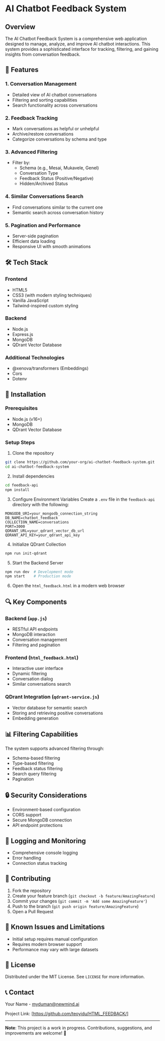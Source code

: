 # AI Chatbot Feedback System

## Overview

The AI Chatbot Feedback System is a comprehensive web application designed to manage, analyze, and improve AI chatbot interactions. This system provides a sophisticated interface for tracking, filtering, and gaining insights from conversation feedback.

## 🌟 Features

### 1. Conversation Management
- Detailed view of AI chatbot conversations
- Filtering and sorting capabilities
- Search functionality across conversations

### 2. Feedback Tracking
- Mark conversations as helpful or unhelpful
- Archive/restore conversations
- Categorize conversations by schema and type

### 3. Advanced Filtering
- Filter by:
  - Schema (e.g., Mesai, Mukavele, Genel)
  - Conversation Type
  - Feedback Status (Positive/Negative)
  - Hidden/Archived Status

### 4. Similar Conversations Search
- Find conversations similar to the current one
- Semantic search across conversation history

### 5. Pagination and Performance
- Server-side pagination
- Efficient data loading
- Responsive UI with smooth animations

## 🛠 Tech Stack

### Frontend
- HTML5
- CSS3 (with modern styling techniques)
- Vanilla JavaScript
- Tailwind-inspired custom styling

### Backend
- Node.js
- Express.js
- MongoDB
- QDrant Vector Database

### Additional Technologies
- @xenova/transformers (Embeddings)
- Cors
- Dotenv

## 🚀 Installation

### Prerequisites
- Node.js (v16+)
- MongoDB
- QDrant Vector Database

### Setup Steps

1. Clone the repository
```bash
git clone https://github.com/your-org/ai-chatbot-feedback-system.git
cd ai-chatbot-feedback-system
```

2. Install dependencies
```bash
cd feedback-api
npm install
```

3. Configure Environment Variables
Create a `.env` file in the `feedback-api` directory with the following:
```
MONGODB_URI=your_mongodb_connection_string
DB_NAME=chatbot_feedback
COLLECTION_NAME=conversations
PORT=3000
QDRANT_URL=your_qdrant_vector_db_url
QDRANT_API_KEY=your_qdrant_api_key
```

4. Initialize QDrant Collection
```bash
npm run init-qdrant
```

5. Start the Backend Server
```bash
npm run dev  # Development mode
npm start    # Production mode
```

6. Open the `html_feedback.html` in a modern web browser

## 🔍 Key Components

### Backend (`app.js`)
- RESTful API endpoints
- MongoDB interaction
- Conversation management
- Filtering and pagination

### Frontend (`html_feedback.html`)
- Interactive user interface
- Dynamic filtering
- Conversation dialog
- Similar conversations search

### QDrant Integration (`qdrant-service.js`)
- Vector database for semantic search
- Storing and retrieving positive conversations
- Embedding generation

## 📊 Filtering Capabilities

The system supports advanced filtering through:
- Schema-based filtering
- Type-based filtering
- Feedback status filtering
- Search query filtering
- Pagination

## 🔒 Security Considerations
- Environment-based configuration
- CORS support
- Secure MongoDB connection
- API endpoint protections

## 📝 Logging and Monitoring
- Comprehensive console logging
- Error handling
- Connection status tracking

## 🤝 Contributing
1. Fork the repository
2. Create your feature branch (`git checkout -b feature/AmazingFeature`)
3. Commit your changes (`git commit -m 'Add some AmazingFeature'`)
4. Push to the branch (`git push origin feature/AmazingFeature`)
5. Open a Pull Request

## 🐛 Known Issues and Limitations
- Initial setup requires manual configuration
- Requires modern browser support
- Performance may vary with large datasets

## 📄 License
Distributed under the MIT License. See `LICENSE` for more information.

## 📞 Contact
Your Name - myduman@newmind.ai

Project Link: [https://github.com/teoyidu/HTML_FEEDBACK/]

---

**Note**: This project is a work in progress. Contributions, suggestions, and improvements are welcome! 🚀

